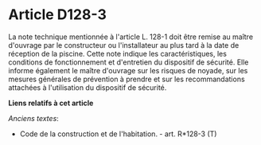 # Article D128-3

La note technique mentionnée à l'article L. 128-1 doit être remise au maître d'ouvrage par le constructeur ou l'installateur
au plus tard à la date de réception de la piscine. Cette note indique les caractéristiques, les conditions de fonctionnement
et d'entretien du dispositif de sécurité. Elle informe également le maître d'ouvrage sur les risques de noyade, sur les
mesures générales de prévention à prendre et sur les recommandations attachées à l'utilisation du dispositif de sécurité.

**Liens relatifs à cet article**

_Anciens textes_:

  - Code de la construction et de l'habitation. - art. R*128-3 (T)
